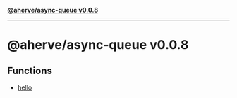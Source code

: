 [**@aherve/async-queue v0.0.8**](README.md)

***

# @aherve/async-queue v0.0.8

## Functions

- [hello](functions/hello.md)

